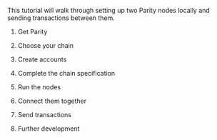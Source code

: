 This tutorial will walk through setting up two Parity nodes locally and sending transactions between them.

1. Get Parity

2. Choose your chain

3. Create accounts

4. Complete the chain specification

5. Run the nodes

6. Connect them together

7. Send transactions

8. Further development